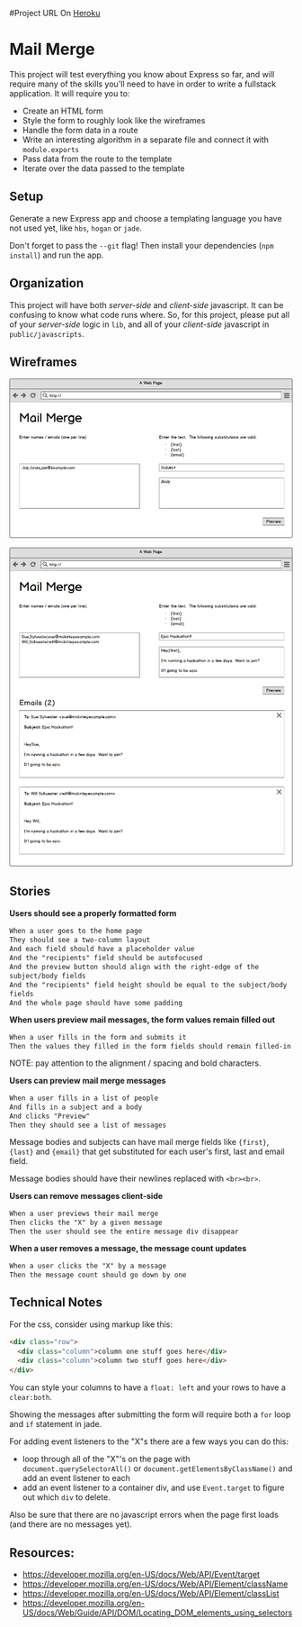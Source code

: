 #Project URL
On [Heroku](mike-mail-merge.herokuapp.com)

# Mail Merge

This project will test everything you know about Express so far, and will require many of the skills you'll need to have in order to write a fullstack application.  It will require you to:

- Create an HTML form
- Style the form to roughly look like the wireframes
- Handle the form data in a route
- Write an interesting algorithm in a separate file and connect it with `module.exports`
- Pass data from the route to the template
- Iterate over the data passed to the template

## Setup

Generate a new Express app and choose a templating language you have not used yet, like `hbs`, `hogan` or `jade`.

Don't forget to pass the `--git` flag!  Then install your dependencies (`npm install`) and run the app.

## Organization

This project will have both _server-side_ and _client-side_ javascript.  It can be confusing to know what code runs where.  So, for this project, please put all of your _server-side_ logic in `lib`, and all of your _client-side_ javascript in `public/javascripts`.

## Wireframes

![](wireframes/in-browser-mail-merge-empty.png)

![](wireframes/in-browser-mail-merge.png)

## Stories

**Users should see a properly formatted form**

```
When a user goes to the home page
They should see a two-column layout
And each field should have a placeholder value
And the "recipients" field should be autofocused
And the preview button should align with the right-edge of the subject/body fields
And the "recipients" field height should be equal to the subject/body fields
And the whole page should have some padding
```

**When users preview mail messages, the form values remain filled out**

```
When a user fills in the form and submits it
Then the values they filled in the form fields should remain filled-in
```

NOTE: pay attention to the alignment / spacing and bold characters.

**Users can preview mail merge messages**

```
When a user fills in a list of people
And fills in a subject and a body
And clicks "Preview"
Then they should see a list of messages
```

Message bodies and subjects can have mail merge fields like `{first}`, `{last}` and `{email}` that get substituted for each user's first, last and email field.

Message bodies should have their newlines replaced with `<br><br>`.

**Users can remove messages client-side**

```
When a user previews their mail merge
Then clicks the "X" by a given message
Then the user should see the entire message div disappear
```

**When a user removes a message, the message count updates**

```
When a user clicks the "X" by a message
Then the message count should go down by one
```

## Technical Notes

For the css, consider using markup like this:

```html
<div class="row">
  <div class="column">column one stuff goes here</div>
  <div class="column">column two stuff goes here</div>
</div>
```

You can style your columns to have a `float: left` and your rows to have a `clear:both`.

Showing the messages after submitting the form will require both a `for` loop and `if` statement in jade.

For adding event listeners to the "X"s there are a few ways you can do this:

- loop through all of the "X"'s on the page with `document.querySelectorAll()` or `document.getElementsByClassName()` and add an event listener to each
- add an event listener to a container div, and use `Event.target` to figure out which `div` to delete.

Also be sure that there are no javascript errors when the page first loads (and there are no messages yet).

## Resources:

- https://developer.mozilla.org/en-US/docs/Web/API/Event/target
- https://developer.mozilla.org/en-US/docs/Web/API/Element/className
- https://developer.mozilla.org/en-US/docs/Web/API/Element/classList
- https://developer.mozilla.org/en-US/docs/Web/Guide/API/DOM/Locating_DOM_elements_using_selectors
